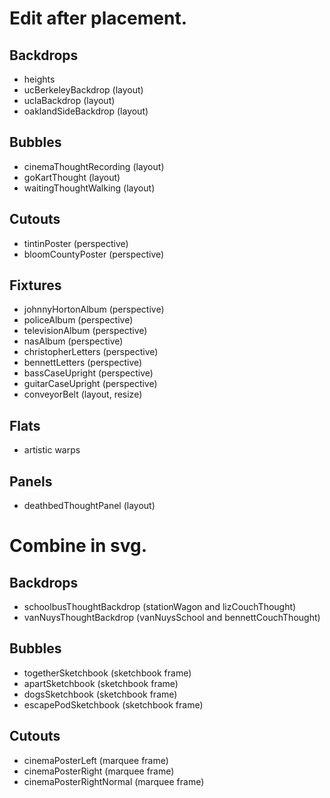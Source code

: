 <!-- # Combine all actors and things for each scene into a single Illustrator file. -->

# Edit after placement.

## Backdrops
* heights
* ucBerkeleyBackdrop (layout)
* uclaBackdrop (layout)
* oaklandSideBackdrop (layout)

## Bubbles
* cinemaThoughtRecording (layout)
* goKartThought (layout)
* waitingThoughtWalking (layout)

## Cutouts
* tintinPoster (perspective)
* bloomCountyPoster (perspective)

## Fixtures
* johnnyHortonAlbum (perspective)
* policeAlbum (perspective)
* televisionAlbum (perspective)
* nasAlbum (perspective)
* christopherLetters (perspective)
* bennettLetters (perspective)
* bassCaseUpright (perspective)
* guitarCaseUpright (perspective)
* conveyorBelt (layout, resize)

## Flats
* artistic warps

## Panels
* deathbedThoughtPanel (layout)

# Combine in svg.

## Backdrops
* schoolbusThoughtBackdrop (stationWagon and lizCouchThought)
* vanNuysThoughtBackdrop (vanNuysSchool and bennettCouchThought)

## Bubbles
* togetherSketchbook (sketchbook frame)
* apartSketchbook (sketchbook frame)
* dogsSketchbook (sketchbook frame)
* escapePodSketchbook (sketchbook frame)

## Cutouts
* cinemaPosterLeft (marquee frame)
* cinemaPosterRight (marquee frame)
* cinemaPosterRightNormal (marquee frame)
